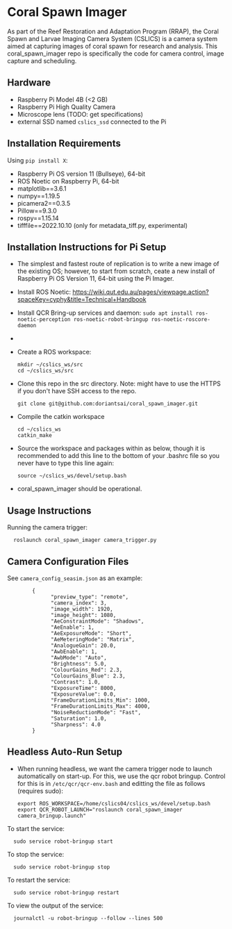 # Coral Spawn Imager

As part of the Reef Restoration and Adaptation Program (RRAP), the Coral Spawn and Larvae Imaging Camera System (CSLICS) is a camera system aimed at capturing images of coral spawn for research and analysis. This coral_spawn_imager repo is specifically the code for camera control, image capture and scheduling.


## Hardware

- Raspberry Pi Model 4B (<2 GB)
- Raspberry Pi High Quality Camera
- Microscope lens (TODO: get specifications)
- external SSD named `cslics_ssd` connected to the Pi


## Installation Requirements

Using `pip install X`:

- Raspberry Pi OS version 11 (Bullseye), 64-bit
- ROS Noetic on Raspberry Pi, 64-bit
- matplotlib==3.6.1
- numpy==1.19.5
- picamera2==0.3.5
- Pillow==9.3.0
- rospy==1.15.14
- tifffile==2022.10.10 (only for metadata_tiff.py, experimental)


## Installation Instructions for Pi Setup

- The simplest and fastest route of replication is to write a new image of the existing OS; however, to start from scratch, ceate a new install of Raspberry Pi OS Version 11, 64-bit using the Pi Imager.
- Install ROS Noetic: https://wiki.qut.edu.au/pages/viewpage.action?spaceKey=cyphy&title=Technical+Handbook
- Install QCR Bring-up services and daemon: `sudo apt install ros-noetic-perception ros-noetic-robot-bringup ros-noetic-roscore-daemon`
- 


- Create a ROS workspace:

      mkdir ~/cslics_ws/src
      cd ~/cslics_ws/src
 
- Clone this repo in the src directory. Note: might have to use the HTTPS if you don't have SSH access to the repo.

      git clone git@github.com:doriantsai/coral_spawn_imager.git

- Compile the catkin workspace

      cd ~/cslics_ws
      catkin_make

- Source the workspace and packages within as below, though it is recommended to add this line to the bottom of your .bashrc file so you never have to type this line again:

      source ~/cslics_ws/devel/setup.bash

- coral_spawn_imager should be operational. 


## Usage Instructions

Running the camera trigger:

      roslaunch coral_spawn_imager camera_trigger.py


## Camera Configuration Files

See `camera_config_seasim.json` as an example:

            {
                  "preview_type": "remote",
                  "camera_index": 3,
                  "image_width": 1920,
                  "image_height": 1080,
                  "AeConstraintMode": "Shadows",
                  "AeEnable": 1,
                  "AeExposureMode": "Short",
                  "AeMeteringMode": "Matrix",
                  "AnalogueGain": 20.0,
                  "AwbEnable": 1,
                  "AwbMode": "Auto",
                  "Brightness": 5.0,
                  "ColourGains_Red": 2.3,
                  "ColourGains_Blue": 2.3,
                  "Contrast": 1.0,
                  "ExposureTime": 8000,
                  "ExposureValue": 0.0,
                  "FrameDurationLimits_Min": 1000,
                  "FrameDurationLimits_Max": 4000,
                  "NoiseReductionMode": "Fast",
                  "Saturation": 1.0,
                  "Sharpness": 4.0
            }



## Headless Auto-Run Setup

- When running headless, we want the camera trigger node to launch automatically on start-up. For this, we use the qcr robot bringup. Control for this is in `/etc/qcr/qcr-env.bash` and editting the file as follows (requires sudo):

      export ROS_WORKSPACE=/home/cslics04/cslics_ws/devel/setup.bash
      export QCR_ROBOT_LAUNCH="roslaunch coral_spawn_imager camera_bringup.launch"

To start the service:

      sudo service robot-bringup start

To stop the service:

      sudo service robot-bringup stop

To restart the service:

      sudo service robot-bringup restart

To view the output of the service:

      journalctl -u robot-bringup --follow --lines 500
